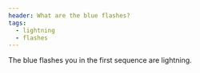 ```yaml
---
header: What are the blue flashes?
tags:
  - lightning
  - flashes
---
```


The blue flashes you in the first sequence are lightning.